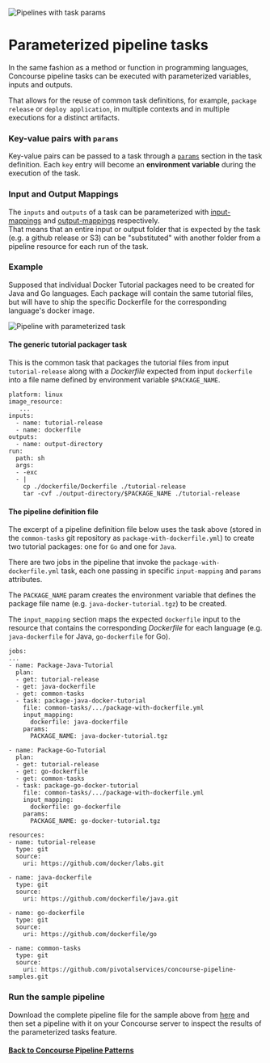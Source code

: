 ![Pipelines with task params](https://raw.githubusercontent.com/lsilvapvt/misc-support-files/master/docs/icons/concourse-task-params.png)

# Parameterized pipeline tasks

In the same fashion as a method or function in programming languages, Concourse pipeline tasks can be executed with parameterized variables, inputs and outputs.

That allows for the reuse of common task definitions, for example, `package release` or `deploy application`, in multiple contexts and in multiple executions for a distinct artifacts.


### Key-value pairs with `params`

Key-value pairs can be passed to a task through a [`params`](http://concourse.ci/running-tasks.html#params) section in the task definition. Each `key` entry will become an **environment variable** during the execution of the task.


### Input and Output Mappings

The `inputs` and `outputs` of a task can be parameterized with [input-mappings](http://concourse.ci/task-step.html#input_mapping) and [output-mappings](http://concourse.ci/task-step.html#output_mapping) respectively.  
That means that an entire input or output folder that is expected by the task (e.g. a github release or S3) can be "substituted" with another folder from a pipeline resource for each run of the task.


### Example

Supposed that individual Docker Tutorial packages need to be created for Java
and Go languages. Each package will contain the same tutorial files, but will
have to ship the specific Dockerfile for the corresponding language's docker image.


![Pipeline with parameterized task](https://raw.githubusercontent.com/lsilvapvt/misc-support-files/master/docs/images/tasks-param-pipeline.jpg)


#### The generic tutorial packager task  

This is the common task that packages the tutorial files from input `tutorial-release` along with a *Dockerfile* expected from input `dockerfile` into a file name defined by environment variable `$PACKAGE_NAME`.


```
platform: linux
image_resource:
   ...
inputs:
  - name: tutorial-release
  - name: dockerfile
outputs:
  - name: output-directory
run:
  path: sh
  args:
  - -exc
  - |
    cp ./dockerfile/Dockerfile ./tutorial-release
    tar -cvf ./output-directory/$PACKAGE_NAME ./tutorial-release
```

#### The pipeline definition file

The excerpt of a pipeline definition file below uses the task above (stored in the `common-tasks` git repository as `package-with-dockerfile.yml`) to create two tutorial packages: one for `Go` and one for `Java`.  

There are two jobs in the pipeline that invoke the `package-with-dockerfile.yml`
task, each one passing in specific `input-mapping` and `params` attributes.  

The `PACKAGE_NAME` param creates the environment variable that defines the package file name (e.g. `java-docker-tutorial.tgz`) to be created.

The `input_mapping` section maps the expected `dockerfile` input to the resource that
contains the corresponding *Dockerfile* for each language (e.g. `java-dockerfile` for Java, `go-dockerfile` for Go).


```
jobs:
...
- name: Package-Java-Tutorial
  plan:
  - get: tutorial-release
  - get: java-dockerfile
  - get: common-tasks
  - task: package-java-docker-tutorial
    file: common-tasks/.../package-with-dockerfile.yml
    input_mapping:
      dockerfile: java-dockerfile
    params:
      PACKAGE_NAME: java-docker-tutorial.tgz

- name: Package-Go-Tutorial
  plan:
  - get: tutorial-release
  - get: go-dockerfile
  - get: common-tasks
  - task: package-go-docker-tutorial
    file: common-tasks/.../package-with-dockerfile.yml
    input_mapping:
      dockerfile: go-dockerfile
    params:
      PACKAGE_NAME: go-docker-tutorial.tgz

resources:
- name: tutorial-release
  type: git
  source:
    uri: https://github.com/docker/labs.git

- name: java-dockerfile
  type: git
  source:
    uri: https://github.com/dockerfile/java.git

- name: go-dockerfile
  type: git
  source:
    uri: https://github.com/dockerfile/go

- name: common-tasks
  type: git
  source:
    uri: https://github.com/pivotalservices/concourse-pipeline-samples.git

```

### Run the sample pipeline

Download the complete pipeline file for the sample above from [here](package-tutorials.yml) and then set a pipeline with it on your
Concourse server to inspect the results of the parameterized tasks feature.

#### [Back to Concourse Pipeline Patterns](..)
